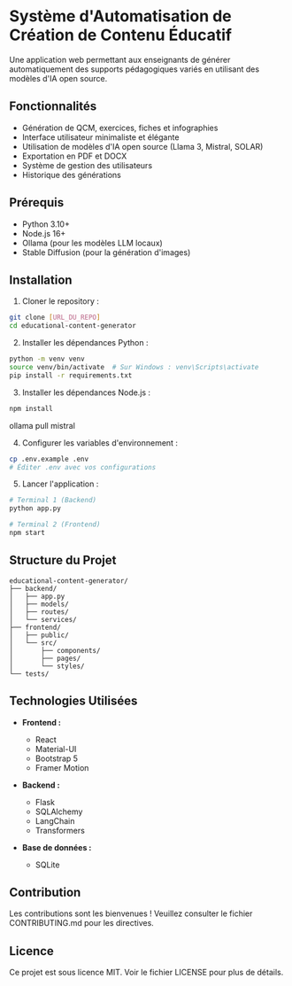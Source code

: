 # Système d'Automatisation de Création de Contenu Éducatif

Une application web permettant aux enseignants de générer automatiquement des supports pédagogiques variés en utilisant des modèles d'IA open source.

## Fonctionnalités

- Génération de QCM, exercices, fiches et infographies
- Interface utilisateur minimaliste et élégante
- Utilisation de modèles d'IA open source (Llama 3, Mistral, SOLAR)
- Exportation en PDF et DOCX
- Système de gestion des utilisateurs
- Historique des générations

## Prérequis

- Python 3.10+
- Node.js 16+
- Ollama (pour les modèles LLM locaux)
- Stable Diffusion (pour la génération d'images)

## Installation

1. Cloner le repository :
```bash
git clone [URL_DU_REPO]
cd educational-content-generator
```

2. Installer les dépendances Python :
```bash
python -m venv venv
source venv/bin/activate  # Sur Windows : venv\Scripts\activate
pip install -r requirements.txt
```

3. Installer les dépendances Node.js :
```bash
npm install
```
ollama pull mistral

4. Configurer les variables d'environnement :
```bash
cp .env.example .env
# Éditer .env avec vos configurations
```

5. Lancer l'application :
```bash
# Terminal 1 (Backend)
python app.py

# Terminal 2 (Frontend)
npm start
```

## Structure du Projet

```
educational-content-generator/
├── backend/
│   ├── app.py
│   ├── models/
│   ├── routes/
│   └── services/
├── frontend/
│   ├── public/
│   └── src/
│       ├── components/
│       ├── pages/
│       └── styles/
└── tests/
```

## Technologies Utilisées

- **Frontend :**
  - React
  - Material-UI
  - Bootstrap 5
  - Framer Motion

- **Backend :**
  - Flask
  - SQLAlchemy
  - LangChain
  - Transformers

- **Base de données :**
  - SQLite

## Contribution

Les contributions sont les bienvenues ! Veuillez consulter le fichier CONTRIBUTING.md pour les directives.

## Licence

Ce projet est sous licence MIT. Voir le fichier LICENSE pour plus de détails. 